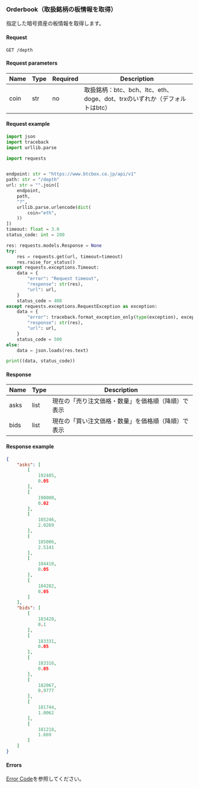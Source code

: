 ### Orderbook（取扱銘柄の板情報を取得）

指定した暗号資産の板情報を取得します。  

#### Request

```http request
GET /depth
```

#### Request parameters

| Name | Type | Required | Description                                       |
|------|------|----------|---------------------------------------------------|
| coin | str  | no       | 取扱銘柄：btc、bch、ltc、eth、doge、dot、trxのいずれか（デフォルトはbtc） |

#### Request example

```python
import json
import traceback
import urllib.parse

import requests


endpoint: str = "https://www.btcbox.co.jp/api/v1"
path: str = "/depth"
url: str = "".join([
    endpoint,
    path,
    "?",
    urllib.parse.urlencode(dict(
        coin="eth",
    ))
])
timeout: float = 3.0
status_code: int = 200

res: requests.models.Response = None
try:
    res = requests.get(url, timeout=timeout)
    res.raise_for_status()
except requests.exceptions.Timeout:
    data = {
        "error": "Request timeout",
        "response": str(res),
        "url": url,
    }
    status_code = 408
except requests.exceptions.RequestException as exception:
    data = {
        "error": traceback.format_exception_only(type(exception), exception)[0],
        "response": str(res),
        "url": url,
    }
    status_code = 500
else:
    data = json.loads(res.text)

print((data, status_code))
```

#### Response

| Name | Type | Description               |
|------|------|---------------------------|
| asks | list | 現在の「売り注文価格・数量」を価格順（降順）で表示 |
| bids | list | 現在の「買い注文価格・数量」を価格順（降順）で表示 |

#### Response example

```json
{
    "asks": [
        [
            192485,
            0.05
        ],
        [
            190000,
            0.02
        ],
        [
            185246,
            2.0269
        ],
        [
            185006,
            2.5141
        ],
        [
            184410,
            0.05
        ],
        [
            184282,
            0.05
        ]
    ],
    "bids": [
        [
            183420,
            0.1
        ],
        [
            183331,
            0.05
        ],
        [
            183316,
            0.05
        ],
        [
            182067,
            0.9777
        ],
        [
            181744,
            1.0062
        ],
        [
            181218,
            1.669
        ]
    ]
}
```

#### Errors

[Error Code](error_code.md)を参照してください。
